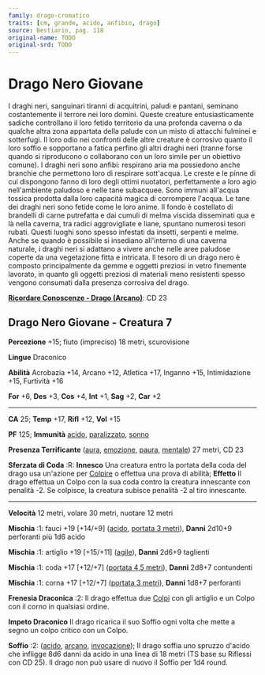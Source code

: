 ```yaml
---
family: drago-cromatico
traits: [cm, grande, acido, anfibio, drago]
source: Bestiario, pag. 118
original-name: TODO
original-srd: TODO
---
```


# Drago Nero Giovane

I draghi neri, sanguinari tiranni di acquitrini, paludi e pantani, seminano
costantemente il terrore nei loro domini. Queste creature entusiasticamente
sadiche controllano il loro fetido territorio da una profonda caverna o da
qualche altra zona appartata della palude con un misto di attacchi fulminei e
sotterfugi. Il loro odio nei confronti delle altre creature è corrosivo quanto
il loro soffio e sopportano a fatica perfino gli altri draghi neri (tranne forse
quando si riproducono o collaborano con un loro simile per un obiettivo comune).
I draghi neri sono anfibi: respirano aria ma possiedono anche branchie che
permettono loro di respirare sott'acqua. Le creste e le pinne di cui dispongono
fanno di loro degli ottimi nuotatori, perfettamente a loro agio nell'ambiente
paludoso e nelle tane subacquee. Sono immuni all'acqua tossica prodotta dalla
loro capacità magica di corrompere l'acqua. Le tane dei draghi neri sono fetide
come le loro anime. Il fondo è costellato di brandelli di carne putrefatta e dai
cumuli di melma viscida disseminati qua e là nella caverna, tra radici
aggrovigliate e liane, spuntano numerosi tesori rubati. Questi luoghi sono
spesso infestati da insetti, serpenti e melme. Anche se quando è possibile si
insediano all'interno di una caverna naturale, i draghi neri si adattano a
vivere anche nelle aree paludose coperte da una vegetazione fitta e intricata.
Il tesoro di un drago nero è composto principalmente da gemme e oggetti preziosi
in vetro finemente lavorato, in quanto gli oggetti preziosi di materiali meno
resistenti spesso vengono consumati dalla presenza corrosiva del drago.

**[Ricordare Conoscenze - Drago (Arcano)](/azioni/abilita/ricordare-conoscenze)**:
CD 23

## Drago Nero Giovane - Creatura 7

**Percezione** +15; fiuto (impreciso) 18 metri, scurovisione

**Lingue** Draconico

**Abilità** Acrobazia +14, Arcano +12, Atletica +17, Inganno +15, Intimidazione
+15, Furtività +16

**For** +6, **Des** +3, **Cos** +4, **Int** +1, **Sag** +2, **Car** +2

---

**CA** 25; **Temp** +17, **Rifl** +12, **Vol** +15

**PF** 125; **Immunità** [acido](/tratti/acido),
[paralizzato](/condizioni/paralizzato), [sonno](/tratti/sonno)

**Presenza Terrificante** ([aura](/tratti/aura), [emozione](/tratti/emozione),
[paura](/tratti/paura), [mentale](/tratti/mentale)) 27 metri, CD 23

**Sferzata di Coda** :R: **Innesco** Una creatura entro la portata della coda
del drago usa un'azione per [Colpire](/azioni/base/colpire) o effettua una prova
di abilità; **Effetto** Il drago effettua un Colpo con la sua coda contro la
creatura innescante con penalità -2. Se colpisce, la creatura subisce penalità
-2 al tiro innescante.

---

**Velocità** 12 metri, volare 30 metri, nuotare 12 metri

**Mischia** :1: fauci +19 \[+14/+9] ([acido](/tratti/acido),
[portata 3 metri](/tratti/portata)), **Danni** 2d10+9 perforanti più 1d6 acido

**Mischia** :1: artiglio +19 \[+15/+11] ([agile](/tratti/agile)), **Danni**
2d6+9 taglienti

**Mischia** :1: coda +17 \[+12/+7] ([portata 4,5 metri](/tratti/portata)),
**Danni** 2d8+7 contundenti

**Mischia** :1: corna +17 \[+12/+7] ([portata 3 metri](/tratti/portata)),
**Danni** 1d8+7 perforanti

**Frenesia Draconica** :2: Il drago effettua due [Colpi](/azioni/base/colpire)
con gli artiglio e un Colpo con il corno in qualsiasi ordine.

**Impeto Draconico** Il drago ricarica il suo Soffio ogni volta che mette a
segno un colpo critico con un Colpo.

**Soffio** :2: ([acido](/tratti/acido), [arcano](/tratti/arcano),
[invocazione](/tratti/invocazione)); Il drago soffia uno spruzzo d'acido che
infligge 8d6 danni da acido in una linea di 18 metri (TS base su Riflessi con CD
25). Il drago non può usare di nuovo il Soffio per 1d4 round.
